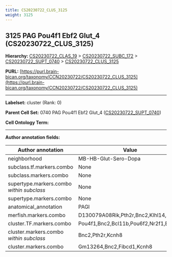 ```yaml
---
title: CS20230722_CLUS_3125
weight: 3125
---
```

## 3125 PAG Pou4f1 Ebf2 Glut_4 (CS20230722_CLUS_3125)
<b>Hierarchy: </b>
[CS20230722_CLAS_19](../CS20230722_CLAS_19) >
[CS20230722_SUBC_172](../CS20230722_SUBC_172) >
[CS20230722_SUPT_0740](../CS20230722_SUPT_0740) >
[CS20230722_CLUS_3125](../CS20230722_CLUS_3125)

**PURL:** [https://purl.brain-bican.org/taxonomy/CCN20230722/CS20230722_CLUS_3125](https://purl.brain-bican.org/taxonomy/CCN20230722/CS20230722_CLUS_3125)

---


**Labelset:** cluster (Rank: 0)

**Parent Cell Set:** 0740 PAG Pou4f1 Ebf2 Glut_4 ([CS20230722_SUPT_0740](../CS20230722_SUPT_0740))



**Cell Ontology Term:** 

[MARKER GENES.]: #


---

[TRANSFERRED ANNOTATIONS.]: #


[AUTHOR ANNOTATION FIELDS.]: #


**Author annotation fields:**

| Author annotation | Value |
|-------------------|-------|
|neighborhood|MB-HB-Glut-Sero-Dopa|
|subclass.tf.markers.combo|None|
|subclass.markers.combo|None|
|supertype.markers.combo _within subclass_|None|
|supertype.markers.combo|None|
|anatomical_annotation|PAGl|
|merfish.markers.combo|D130079A08Rik,Pth2r,Bnc2,Klhl14,Kcnh8|
|cluster.TF.markers.combo|Pou4f1,Bnc2,Bcl11b,Pou6f2,Nr2f1,Ebf2|
|cluster.markers.combo _within subclass_|Bnc2,Pth2r,Kcnh8|
|cluster.markers.combo|Gm13264,Bnc2,Fibcd1,Kcnh8|
